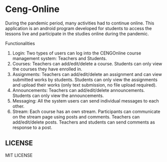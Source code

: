 # Ceng-Online

During the pandemic period, many activities had to continue online. This application is an android program developed for students to access the lessons live and participate in the studies online during the pandemic.

Functionalities
1. Login: Two types of users can log into the CENGOnline course management system: Teachers and Students.
2. Courses: Teachers can add/edit/delete a course. Students can only view the courses they have enrolled in.
3. Assignments: Teachers can add/edit/delete an assignment and can view submitted works by students. Students can only view the assignments and upload their works (only text submission, no file upload required).
4. Announcements: Teachers can add/edit/delete announcements. Students can only view the announcements.
5. Messaging: All the system users can send individual messages to each other.
6. Stream: Each course has an own stream. Participants can communicate on the stream page using posts and comments. Teachers can add/edit/delete posts. Teachers and students can send comments as response to a post.

## LICENSE
MIT LICENSE
